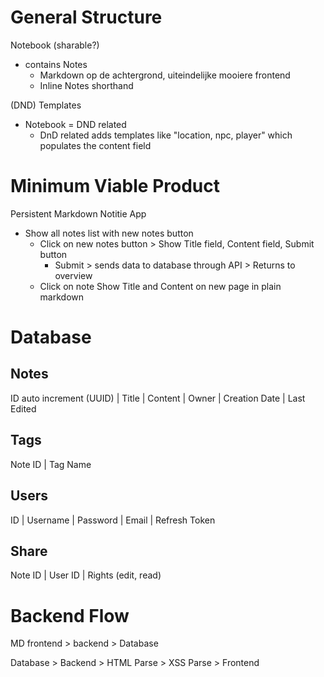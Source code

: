 # General Structure
Notebook   (sharable?)
- contains Notes
    - Markdown op de achtergrond, uiteindelijke mooiere frontend
    - Inline Notes shorthand


(DND) Templates
- Notebook = DND related
    - DnD related adds templates like "location, npc, player" which populates the content field

# Minimum Viable Product
Persistent Markdown Notitie App

- Show all notes list with new notes button
    - Click on new notes button > Show Title field, Content field, Submit button
        - Submit > sends data to database through API > Returns to overview
    - Click on note
        Show Title and Content on new page in plain markdown

# Database

## Notes
ID auto increment (UUID) | Title | Content | Owner | Creation Date | Last Edited

## Tags
Note ID | Tag Name

## Users
ID | Username | Password | Email | Refresh Token

## Share
Note ID | User ID | Rights (edit, read)

# Backend Flow
MD frontend > backend > Database

Database > Backend > HTML Parse > XSS Parse > Frontend